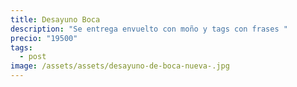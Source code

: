 ```yaml
---
title: Desayuno Boca
description: "Se entrega envuelto con moño y tags con frases "
precio: "19500"
tags:
  - post
image: /assets/assets/desayuno-de-boca-nueva-.jpg
---
```


